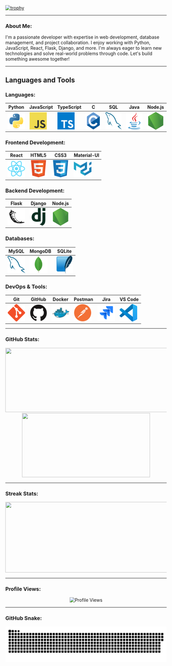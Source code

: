[![trophy](https://github-profile-trophy.vercel.app/?username=your-username&title=Stars,Followers,Commits,Repositories,MultipleLang,PullRequest&theme=onedark)](https://github.com/ryo-ma/github-profile-trophy)

---

### About Me:
I'm a passionate developer with expertise in web development, database management, and project collaboration. I enjoy working with Python, JavaScript, React, Flask, Django, and more. I'm always eager to learn new technologies and solve real-world problems through code. Let's build something awesome together!

---


## Languages and Tools

### Languages:
| Python | JavaScript | TypeScript | C | SQL | Java | Node.js |
|--------|------------|------------|---|-----|------|---------|
| <img src="https://github.com/devicons/devicon/blob/master/icons/python/python-original.svg" title="Python" alt="Python" width="55" height="55"/> | <img src="https://github.com/devicons/devicon/blob/master/icons/javascript/javascript-original.svg" title="JavaScript" alt="JavaScript" width="55" height="55"/> | <img src="https://github.com/devicons/devicon/blob/master/icons/typescript/typescript-original.svg" title="TypeScript" alt="TypeScript" width="55" height="55"/> | <img src="https://github.com/devicons/devicon/blob/master/icons/c/c-original.svg" title="C" alt="C" width="55" height="55"/> | <img src="https://github.com/devicons/devicon/blob/master/icons/mysql/mysql-original.svg" title="SQL" alt="SQL" width="55" height="55"/> | <img src="https://github.com/devicons/devicon/blob/master/icons/java/java-original.svg" title="Java" alt="Java" width="55" height="55"/> | <img src="https://github.com/devicons/devicon/blob/master/icons/nodejs/nodejs-original.svg" title="Node.js" alt="Node.js" width="55" height="55"/> |

### Frontend Development:
| React | HTML5 | CSS3 | Material-UI |
|-------|-------|------|-------------|
| <img src="https://github.com/devicons/devicon/blob/master/icons/react/react-original.svg" title="React" alt="React" width="55" height="55"/> | <img src="https://github.com/devicons/devicon/blob/master/icons/html5/html5-original.svg" title="HTML5" alt="HTML5" width="55" height="55"/> | <img src="https://github.com/devicons/devicon/blob/master/icons/css3/css3-original.svg" title="CSS3" alt="CSS3" width="55" height="55"/> | <img src="https://github.com/devicons/devicon/blob/master/icons/materialui/materialui-original.svg" title="Material-UI" alt="Material-UI" width="55" height="55"/> |

### Backend Development:
| Flask | Django | Node.js |
|-------|--------|---------|
| <img src="https://github.com/devicons/devicon/blob/master/icons/flask/flask-original.svg" title="Flask" alt="Flask" width="55" height="55"/> | <img src="https://github.com/devicons/devicon/blob/master/icons/django/django-plain.svg" title="Django" alt="Django" width="55" height="55"/> | <img src="https://github.com/devicons/devicon/blob/master/icons/nodejs/nodejs-original.svg" title="Node.js" alt="Node.js" width="55" height="55"/> |

### Databases:
| MySQL | MongoDB | SQLite |
|-------|---------|--------|
| <img src="https://github.com/devicons/devicon/blob/master/icons/mysql/mysql-original.svg" title="MySQL" alt="MySQL" width="55" height="55"/> | <img src="https://github.com/devicons/devicon/blob/master/icons/mongodb/mongodb-original.svg" title="MongoDB" alt="MongoDB" width="55" height="55"/> | <img src="https://github.com/devicons/devicon/blob/master/icons/sqlite/sqlite-original.svg" title="SQLite" alt="SQLite" width="55" height="55"/> |

### DevOps & Tools:
| Git | GitHub | Docker | Postman | Jira | VS Code |
|-----|--------|--------|---------|------|---------|
| <img src="https://github.com/devicons/devicon/blob/master/icons/git/git-original.svg" title="Git" alt="Git" width="55" height="55"/> | <img src="https://github.com/devicons/devicon/blob/master/icons/github/github-original.svg" title="GitHub" alt="GitHub" width="55" height="55"/> | <img src="https://github.com/devicons/devicon/blob/master/icons/docker/docker-original.svg" title="Docker" alt="Docker" width="55" height="55"/> | <img src="https://github.com/devicons/devicon/blob/master/icons/postman/postman-original.svg" title="Postman" alt="Postman" width="55" height="55"/> | <img src="https://github.com/devicons/devicon/blob/master/icons/jira/jira-original.svg" title="Jira" alt="Jira" width="55" height="55"/> | <img src="https://github.com/devicons/devicon/blob/master/icons/vscode/vscode-original.svg" title="VS Code" alt="VS Code" width="55" height="55"/> |


---

### GitHub Stats:
<p align="center">
  <img width="600" height="200" src="https://github-readme-stats.vercel.app/api?username=your-username&show_icons=true&theme=vision-friendly-dark">
  <img width="400" height="200" src="https://github-readme-stats.vercel.app/api/top-langs/?username=your-username&size_weight=0.0005&count_weight=0.3&layout=compact&theme=vision-friendly-dark">
</p>

---

### Streak Stats:
<p align="center">
  <img width="800" height="220" src="https://streak-stats.demolab.com?user=your-username&theme=highcontrast&hide_border=true&border_radius=5&card_width=800">
</p>

---

### Profile Views:
<div align="center">
  <img src="https://komarev.com/ghpvc/?username=your-username&style=for-the-badge&color=orange" alt="Profile Views"/>
</div>

---

### GitHub Snake:
<p align="center">
  <img width="1000" src="assets/github-snake.svg" alt="snake"/>
</p>
